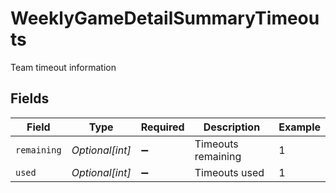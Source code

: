 # WeeklyGameDetailSummaryTimeouts

Team timeout information


## Fields

| Field              | Type               | Required           | Description        | Example            |
| ------------------ | ------------------ | ------------------ | ------------------ | ------------------ |
| `remaining`        | *Optional[int]*    | :heavy_minus_sign: | Timeouts remaining | 1                  |
| `used`             | *Optional[int]*    | :heavy_minus_sign: | Timeouts used      | 1                  |
